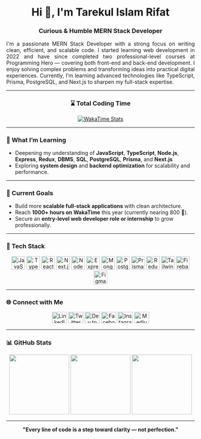 <h1 align="center">Hi 👋, I'm Tarekul Islam Rifat</h1>
<h3 align="center">Curious & Humble MERN Stack Developer</h3>

<p align="center" style="text-align: justify; max-width: 700px; margin: auto;">
I'm a passionate MERN Stack Developer with a strong focus on writing clean, efficient, and scalable code. 
I started learning web development in 2022 and have since completed two professional-level courses at 
Programming Hero — covering both front-end and back-end development. 
I enjoy solving complex problems and transforming ideas into practical digital experiences. 
Currently, I’m learning advanced technologies like TypeScript, Prisma, PostgreSQL, and Next.js to sharpen my full-stack expertise.
</p>

---

<div align="center">
  <h3>⌛ Total Coding Time</h3>
  <a href="https://wakatime.com/@tarekul42" target="_blank">
    <img src="https://github-readme-stats.vercel.app/api/wakatime?username=tarekul42&layout=compact&theme=tokyonight&hide_border=true" alt="WakaTime Stats" />
  </a>
</div>

---

### 🧠 What I’m Learning
- Deepening my understanding of **JavaScript**, **TypeScript**, **Node.js**, **Express**, **Redux**, **DBMS**, **SQL**, **PostgreSQL**, **Prisma**, and **Next.js**
- Exploring **system design** and **backend optimization** for scalability and performance.

---

### 💼 Current Goals
- Build more **scalable full-stack applications** with clean architecture.  
- Reach **1000+ hours on WakaTime** this year (currently nearing 800 🚀).  
- Secure an **entry-level web developer role or internship** to grow professionally.  

---

### 🌟 Tech Stack

<p align="center">
<a href="https://developer.mozilla.org/en-US/docs/Web/JavaScript" target="_blank"><img src="https://raw.githubusercontent.com/danielcranney/readme-generator/main/public/icons/skills/javascript-colored.svg" width="36" height="36" alt="JavaScript" /></a>
<a href="https://typescriptlang.org/" target="_blank"><img src="https://raw.githubusercontent.com/danielcranney/readme-generator/main/public/icons/skills/typescript-colored.svg" width="36" height="36" alt="TypeScript" /></a>
<a href="https://reactjs.org/" target="_blank"><img src="https://raw.githubusercontent.com/danielcranney/readme-generator/main/public/icons/skills/react-colored.svg" width="36" height="36" alt="React" /></a>
<a href="https://nextjs.org/" target="_blank"><img src="https://raw.githubusercontent.com/danielcranney/readme-generator/main/public/icons/skills/nextjs-colored.svg" width="36" height="36" alt="Next.js" /></a>
<a href="https://nodejs.org/" target="_blank"><img src="https://raw.githubusercontent.com/danielcranney/readme-generator/main/public/icons/skills/nodejs-colored.svg" width="36" height="36" alt="NodeJS" /></a>
<a href="https://expressjs.com/" target="_blank"><img src="https://raw.githubusercontent.com/danielcranney/readme-generator/main/public/icons/skills/express-colored.svg" width="36" height="36" alt="Express" /></a>
<a href="https://www.mongodb.com/" target="_blank"><img src="https://raw.githubusercontent.com/danielcranney/readme-generator/main/public/icons/skills/mongodb-colored.svg" width="36" height="36" alt="MongoDB" /></a>
<a href="https://www.postgresql.org/" target="_blank"><img src="https://raw.githubusercontent.com/danielcranney/readme-generator/main/public/icons/skills/postgresql-colored.svg" width="36" height="36" alt="PostgreSQL" /></a>
<a href="https://www.prisma.io/" target="_blank"><img src="https://raw.githubusercontent.com/danielcranney/readme-generator/main/public/icons/skills/prisma-colored.svg" width="36" height="36" alt="Prisma" /></a>
<a href="https://redux.js.org/" target="_blank"><img src="https://raw.githubusercontent.com/danielcranney/readme-generator/main/public/icons/skills/redux-colored.svg" width="36" height="36" alt="Redux" /></a>
<a href="https://tailwindcss.com/" target="_blank"><img src="https://raw.githubusercontent.com/danielcranney/readme-generator/main/public/icons/skills/tailwindcss-colored.svg" width="36" height="36" alt="TailwindCSS" /></a>
<a href="https://firebase.google.com/" target="_blank"><img src="https://raw.githubusercontent.com/danielcranney/readme-generator/main/public/icons/skills/firebase-colored.svg" width="36" height="36" alt="Firebase" /></a>
<a href="https://figma.com/" target="_blank"><img src="https://raw.githubusercontent.com/danielcranney/readme-generator/main/public/icons/skills/figma-colored.svg" width="36" height="36" alt="Figma" /></a>
</p>

---

### 🌐 Connect with Me
<p align="center">
<a href="https://linkedin.com/in/tarekul42" target="_blank"><img src="https://raw.githubusercontent.com/rahuldkjain/github-profile-readme-generator/master/src/images/icons/Social/linked-in-alt.svg" alt="LinkedIn" height="30" width="40" /></a>
<a href="https://twitter.com/tarekul42" target="_blank"><img src="https://raw.githubusercontent.com/rahuldkjain/github-profile-readme-generator/master/src/images/icons/Social/twitter.svg" alt="Twitter" height="30" width="40" /></a>
<a href="https://dev.to/tarekul42" target="_blank"><img src="https://raw.githubusercontent.com/rahuldkjain/github-profile-readme-generator/master/src/images/icons/Social/devto.svg" alt="Dev.to" height="30" width="40" /></a>
<a href="https://fb.com/tarekul42" target="_blank"><img src="https://raw.githubusercontent.com/rahuldkjain/github-profile-readme-generator/master/src/images/icons/Social/facebook.svg" alt="Facebook" height="30" width="40" /></a>
<a href="https://instagram.com/tarekul.1001r" target="_blank"><img src="https://raw.githubusercontent.com/rahuldkjain/github-profile-readme-generator/master/src/images/icons/Social/instagram.svg" alt="Instagram" height="30" width="40" /></a>
<a href="https://medium.com/@tarekul42" target="_blank"><img src="https://raw.githubusercontent.com/rahuldkjain/github-profile-readme-generator/master/src/images/icons/Social/medium.svg" alt="Medium" height="30" width="40" /></a>
</p>

---

### 📊 GitHub Stats
<div align="center">
  <img src="https://github-readme-stats.vercel.app/api?username=tarekul42&show_icons=true&theme=tokyonight&hide_border=true" height="160px" />
  <img src="https://github-readme-stats.vercel.app/api/top-langs?username=tarekul42&layout=compact&theme=tokyonight&hide_border=true" height="160px" />
  <img src="https://github-readme-streak-stats.herokuapp.com/?user=tarekul42&theme=tokyonight&hide_border=true" height="160px" />
</div>

---

<p align="center"><b>"Every line of code is a step toward clarity — not perfection."</b></p>
